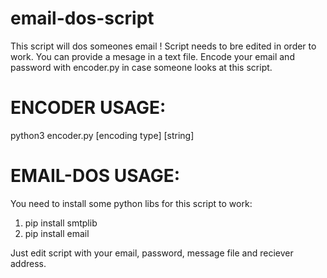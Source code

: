 # email-dos-script
This script will dos someones email !
Script needs to bre edited in order to work.
You can provide a mesage in a text file.
Encode your email and password with encoder.py in case someone looks at this script.

# ENCODER USAGE:
python3 encoder.py [encoding type] [string]

# EMAIL-DOS USAGE:
You need to install some python libs for this script to work:
1) pip install smtplib
2) pip install email

Just edit script with your email, password, message file and reciever address.
